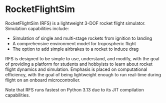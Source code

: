 # RocketFlightSim

RocketFlightSim (RFS) is a lightweight 3-DOF rocket flight simulator. Simulation capabilities include:
- Simulation of single and multi-stage rockets from ignition to landing
- A comprehensive environment model for tropospheric flight
- The option to add simple airbrakes to a rocket to induce drag

RFS is designed to be simple to use, understand, and modify, with the goal of providing a platform for students and hobbyists to learn about rocket flight dynamics and simulation. Emphasis is placed on computational efficiency, with the goal of being lightweight enough to run real-time during flight on an onboard microcontroller.

Note that RFS runs fastest on Python 3.13 due to its JIT compilation capabilities.